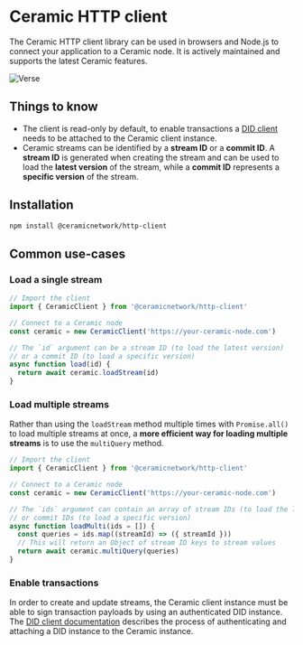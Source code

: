 # Ceramic HTTP client

The Ceramic HTTP client library can be used in browsers and Node.js to connect your application to a Ceramic node. It is actively maintained and supports the latest Ceramic features.

![Verse](/img/verse.png)

## Things to know


- The client is read-only by default, to enable transactions a [DID client](../authentication//did-jsonrpc.md) needs to be attached to the Ceramic client instance.
- Ceramic streams can be identified by a **stream ID** or a **commit ID**. A **stream ID** is generated when creating the stream and can be used to load the **latest version** of the stream, while a **commit ID** represents a **specific version** of the stream.

## Installation

```bash
npm install @ceramicnetwork/http-client
```

<!--
## Common options

TODO: describe options common to multiple methods and stream programs

### `anchor`

### `pin`

### `publish`
-->

## Common use-cases

### Load a single stream

```ts
// Import the client
import { CeramicClient } from '@ceramicnetwork/http-client'

// Connect to a Ceramic node
const ceramic = new CeramicClient('https://your-ceramic-node.com')

// The `id` argument can be a stream ID (to load the latest version)
// or a commit ID (to load a specific version)
async function load(id) {
  return await ceramic.loadStream(id)
}
```

### Load multiple streams

Rather than using the `loadStream` method multiple times with `Promise.all()` to load multiple streams at once, a **more efficient way for loading multiple streams** is to use the `multiQuery` method.

```ts
// Import the client
import { CeramicClient } from '@ceramicnetwork/http-client'

// Connect to a Ceramic node
const ceramic = new CeramicClient('https://your-ceramic-node.com')

// The `ids` argument can contain an array of stream IDs (to load the latest version)
// or commit IDs (to load a specific version)
async function loadMulti(ids = []) {
  const queries = ids.map((streamId) => ({ streamId }))
  // This will return an Object of stream ID keys to stream values
  return await ceramic.multiQuery(queries)
}
```

### Enable transactions

In order to create and update streams, the Ceramic client instance must be able to sign transaction payloads by using an authenticated DID instance. The [DID client documentation](../authentication//did-jsonrpc.md) describes the process of authenticating and attaching a DID instance to the Ceramic instance.


